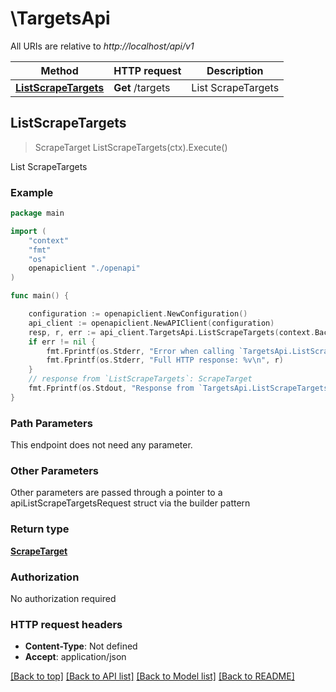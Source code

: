 # \TargetsApi

All URIs are relative to *http://localhost/api/v1*

Method | HTTP request | Description
------------- | ------------- | -------------
[**ListScrapeTargets**](TargetsApi.md#ListScrapeTargets) | **Get** /targets | List ScrapeTargets



## ListScrapeTargets

> ScrapeTarget ListScrapeTargets(ctx).Execute()

List ScrapeTargets

### Example

```go
package main

import (
    "context"
    "fmt"
    "os"
    openapiclient "./openapi"
)

func main() {

    configuration := openapiclient.NewConfiguration()
    api_client := openapiclient.NewAPIClient(configuration)
    resp, r, err := api_client.TargetsApi.ListScrapeTargets(context.Background()).Execute()
    if err != nil {
        fmt.Fprintf(os.Stderr, "Error when calling `TargetsApi.ListScrapeTargets``: %v\n", err)
        fmt.Fprintf(os.Stderr, "Full HTTP response: %v\n", r)
    }
    // response from `ListScrapeTargets`: ScrapeTarget
    fmt.Fprintf(os.Stdout, "Response from `TargetsApi.ListScrapeTargets`: %v\n", resp)
}
```

### Path Parameters

This endpoint does not need any parameter.

### Other Parameters

Other parameters are passed through a pointer to a apiListScrapeTargetsRequest struct via the builder pattern


### Return type

[**ScrapeTarget**](ScrapeTarget.md)

### Authorization

No authorization required

### HTTP request headers

- **Content-Type**: Not defined
- **Accept**: application/json

[[Back to top]](#) [[Back to API list]](../README.md#documentation-for-api-endpoints)
[[Back to Model list]](../README.md#documentation-for-models)
[[Back to README]](../README.md)

